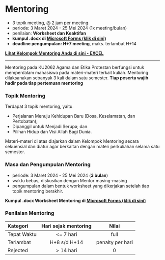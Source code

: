 
# Mentoring

- 3 topik meeting, @ 2 jam per meeting
- periode: 3 Maret 2024 - 25 Mei 2024 (1x meeting/bulan)
- penilaian: **Worksheet dan Keaktifan**
- **kumpul .docx di [Microsoft Forms (klik di sini)](https://forms.office.com/r/gMtpCDpvbj)**
- **deadline pengumpulan: H+7 meeting**, maks. terlambat H+14

[**Lihat Kelompok Mentoring Anda di sini - EXCEL**](https://itbdsti.sharepoint.com/:x:/s/KU2062AgamadanEtikaProtestan-220232024/ERpmjYUJDH5HsJO30rCUPVIBKGi9Uu-WAaTJkgLbav8zvw?e=ggSC7L)

* * *

Mentoring pada KU2062 Agama dan Etika Protestan berfungsi untuk memperdalam mahasiswa pada materi-materi terkait kuliah. Mentoring dilaksanakan sebanyak 3 kali dalam satu semester. **Tiap peserta wajib hadir pada tiap pertemuan mentoring**

### Topik Mentoring

Terdapat 3 topik mentoring, yaitu:
- Perjalanan Menuju Kehidupan Baru (Dosa, Keselamatan, dan Pertobatan); 
- Dipanggil untuk Menjadi Serupa; dan 
- Pilihan Hidup dan Visi Allah Bagi Dunia. 

Materi-materi di atas diajarkan dalam Kelompok Mentoring secara sekuensial dan diatur agar berkaitan dengan materi perkuliahan selama satu semester.

### Masa dan Pengumpulan Mentoring

- periode: 3 Maret 2024 - 25 Mei 2024 (**3 bulan**)
- waktu bebas, diskusikan dengan Mentor masing-masing
- pengumpulan dalam bentuk worksheet yang dikerjakan setelah tiap topik mentoring berakhir.

**Kumpul .docx Worksheet Mentoring di [Microsoft Forms (klik di sini)](https://forms.office.com/r/gMtpCDpvbj)**

### Penilaian Mentoring

| Kategori | Hari sejak mentoring | Nilai |
|:----------------|:-----:|:-----:|
| Tepat Waktu | <= 7 hari | full |
| Terlambat | H+8 s/d H+14 | penalty per hari |
| Rejected | > 14 hari | 0 |
